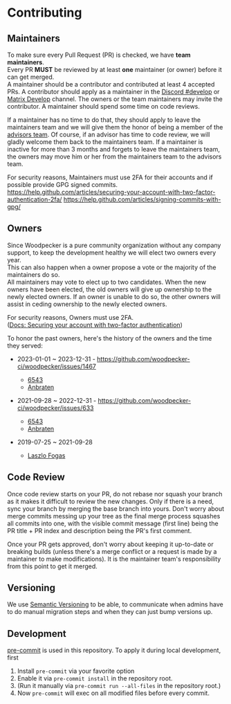 # Contributing

## Maintainers

To make sure every Pull Request (PR) is checked, we have **team maintainers**.\
Every PR **MUST** be reviewed by at least **one** maintainer (or owner) before it can get merged.\
A maintainer should be a contributor and contributed at least 4 accepted PRs.
A contributor should apply as a maintainer in the [Discord #develop](https://discord.gg/fcMQqSMXJy) or [Matrix Develop](https://matrix.to/#/#WoodpeckerCI-Develop:obermui.de) channel.
The owners or the team maintainers may invite the contributor.
A maintainer should spend some time on code reviews.

If a maintainer has no time to do that, they should apply to leave the maintainers team and we will give them the honor of being a member of the [advisors
team](https://github.com/orgs/woodpecker-ci/teams/advisors/members).
Of course, if an advisor has time to code review, we will gladly welcome them back to the maintainers team.
If a maintainer is inactive for more than 3 months and forgets to leave the maintainers team, the owners may move him or her from the maintainers team to the advisors team.

For security reasons, Maintainers must use 2FA for their accounts and if possible provide GPG signed commits.\
<https://help.github.com/articles/securing-your-account-with-two-factor-authentication-2fa/>
<https://help.github.com/articles/signing-commits-with-gpg/>

## Owners

Since Woodpecker is a pure community organization without any company support, to keep the development healthy we will elect two owners every year.\
This can also happen when a owner propose a vote or the majority of the maintainers do so.\
All maintainers may vote to elect up to two candidates. When the new owners have been elected, the old owners will give up ownership to the newly elected owners.
If an owner is unable to do so, the other owners will assist in ceding ownership to the newly elected owners.

For security reasons, Owners must use 2FA.\
([Docs: Securing your account with two-factor authentication](https://docs.github.com/en/authentication/securing-your-account-with-two-factor-authentication-2fa))

To honor the past owners, here's the history of the owners and the time
they served:

- 2023-01-01 ~ 2023-12-31 - <https://github.com/woodpecker-ci/woodpecker/issues/1467>

  - [6543](https://github.com/6543)
  - [Anbraten](https://github.com/anbraten)

- 2021-09-28 ~ 2022-12-31 - <https://github.com/woodpecker-ci/woodpecker/issues/633>

  - [6543](https://github.com/6543)
  - [Anbraten](https://github.com/anbraten)

- 2019-07-25 ~ 2021-09-28
  - [Laszlo Fogas](https://github.com/laszlocph)

## Code Review

Once code review starts on your PR, do not rebase nor squash your branch as it makes it
difficult to review the new changes. Only if there is a need, sync your branch by merging
the base branch into yours. Don't worry about merge commits messing up your tree as
the final merge process squashes all commits into one, with the visible commit message (first
line) being the PR title + PR index and description being the PR's first comment.

Once your PR gets approved, don't worry about keeping it up-to-date or breaking
builds (unless there's a merge conflict or a request is made by a maintainer to make
modifications). It is the maintainer team's responsibility from this point to get it merged.

## Versioning

We use [Semantic Versioning](https://semver.org/) to be able,
to communicate when admins have to do manual migration steps and when they can just bump versions up.

## Development

[pre-commit](https://pre-commit.com/) is used in this repository.
To apply it during local development, first

1. Install `pre-commit` via your favorite option
1. Enable it via `pre-commit install` in the repository root.
1. (Run it manually via `pre-commit run --all-files` in the repository root.)
1. Now `pre-commit` will exec on all modified files before every commit.
